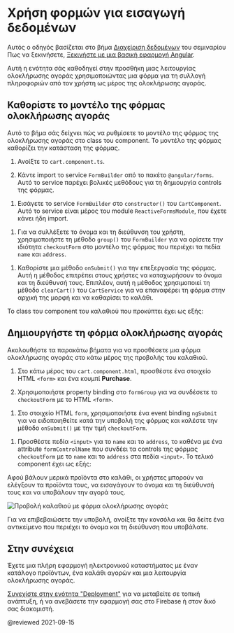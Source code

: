 # Χρήση φορμών για εισαγωγή δεδομένων

Αυτός ο οδηγός βασίζεται στο βήμα [Διαχείριση δεδομένων](start/start-data "Δοκιμάστε το: Διαχείριση δεδομένων") του σεμιναρίου Πως να ξεκινήσετε, [Ξεκινήστε με μια βασική εφαρμογή Angular](start "Ξεκινήστε με μια βασική εφαρμογή Angular").

Αυτή η ενότητα σάς καθοδηγεί στην προσθήκη μιας λειτουργίας ολοκλήρωσης αγοράς χρησιμοποιώντας μια φόρμα για τη συλλογή πληροφοριών από τον χρήστη ως μέρος της ολοκλήρωσης αγοράς.

## Καθορίστε το μοντέλο της φόρμας ολοκλήρωσης αγοράς

Αυτό το βήμα σάς δείχνει πώς να ρυθμίσετε το μοντέλο της φόρμας της ολοκλήρωσης αγοράς στο class του component.
Το μοντέλο της φόρμας καθορίζει την κατάσταση της φόρμας.

1. Ανοίξτε το `cart.component.ts`.

1. Κάντε import το service `FormBuilder` από το πακέτο `@angular/forms`.
  Αυτό το service παρέχει βολικές μεθόδους για τη δημιουργία controls της φόρμας.

  <code-example header="src/app/cart/cart.component.ts" path="getting-started/src/app/cart/cart.component.ts" region="imports">
  </code-example>

1. Εισάγετε το service `FormBuilder` στο `constructor()` του `CartComponent`.
  Αυτό το service είναι μέρος του module `ReactiveFormsModule`, που έχετε κάνει ήδη import.

  <code-example header="src/app/cart/cart.component.ts" path="getting-started/src/app/cart/cart.component.ts" region="inject-form-builder">
  </code-example>

1. Για να συλλέξετε το όνομα και τη διεύθυνση του χρήστη, χρησιμοποιήστε τη μέθοδο `group()` του `FormBuilder` για να ορίσετε την ιδιότητα `checkoutForm` στο μοντέλο της φόρμας που περιέχει τα πεδία `name` και `address`.

  <code-example header="src/app/cart/cart.component.ts" path="getting-started/src/app/cart/cart.component.ts" region="checkout-form-group"></code-example>

1. Καθορίστε μια μέθοδο `onSubmit()` για την επεξεργασία της φόρμας.
  Αυτή η μέθοδος επιτρέπει στους χρήστες να καταχωρήσουν το όνομα και τη διεύθυνσή τους.
  Επιπλέον, αυτή η μέθοδος χρησιμοποιεί τη μέθοδο `clearCart()` του `CartService` για να επαναφέρει τη φόρμα στην αρχική της μορφή και να καθαρίσει το καλάθι.

  Το class του component του καλαθιού που προκύπτει έχει ως εξής:

  <code-example header="src/app/cart/cart.component.ts" path="getting-started/src/app/cart/cart.component.ts">
  </code-example>

## Δημιουργήστε τη φόρμα ολοκλήρωσης αγοράς

Ακολουθήστε τα παρακάτω βήματα για να προσθέσετε μια φόρμα ολοκλήρωσης αγοράς στο κάτω μέρος της προβολής του καλαθιού.

1. Στο κάτω μέρος του `cart.component.html`, προσθέστε ένα στοιχείο HTML `<form>` και ένα κουμπί **Purchase**.

1. Χρησιμοποιήστε property binding στο `formGroup` για να συνδέσετε το `checkoutForm` με το HTML `<form>`.

  <code-example header="src/app/cart/cart.component.html" path="getting-started/src/app/cart/cart.component.3.html" region="checkout-form">
  </code-example>

1. Στο στοιχείο HTML `form`, χρησιμοποιήστε ένα event binding `ngSubmit` για να ειδοποιηθείτε κατά την υποβολή της φόρμας και καλέστε την μέθοδο `onSubmit()` με την τιμή `checkoutForm`.

  <code-example path="getting-started/src/app/cart/cart.component.html" header="src/app/cart/cart.component.html (cart component template detail)" region="checkout-form-1">
  </code-example>

1. Προσθέστε πεδία `<input>` για το `name` και το `address`, το καθένα με ένα attribute `formControlName` που συνδέει τα controls της φόρμας `checkoutForm` με το `name` και το `address` στα πεδία `<input>`.
  Το τελικό component έχει ως εξής:

  <code-example path="getting-started/src/app/cart/cart.component.html" header="src/app/cart/cart.component.html" region="checkout-form-2">
  </code-example>

Αφού βάλουν μερικά προϊόντα στο καλάθι, οι χρήστες μπορούν να ελέγξουν τα προϊόντα τους, να εισαγάγουν το όνομα και τη διεύθυνσή τους και να υποβάλουν την αγορά τους.

<div class="lightbox">
  <img src='generated/images/guide/start/cart-with-items-and-form.png' alt="Προβολή καλαθιού με φόρμα ολοκλήρωσης αγοράς">
</div>

Για να επιβεβαιώσετε την υποβολή, ανοίξτε την κονσόλα και θα δείτε ένα αντικείμενο που περιέχει το όνομα και τη διεύθυνση που υποβάλατε.

## Στην συνέχεια

Έχετε μια πλήρη εφαρμογή ηλεκτρονικού καταστήματος με έναν κατάλογο προϊόντων, ένα καλάθι αγορών και μια λειτουργία ολοκλήρωσης αγοράς.

[Συνεχίστε στην ενότητα "Deployment"](start/start-deployment "Δοκιμάστε το: Deployment") για να μεταβείτε σε τοπική ανάπτυξη, ή να ανεβάσετε την εφαρμογή σας στο Firebase ή στον δικό σας διακομιστή.

@reviewed 2021-09-15
